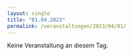 ```yaml
---
layout: single
title: "01.04.2023"
permalink: /veranstaltungen/2023/04/01/
---
```


Keine Veranstaltung an diesem Tag.
